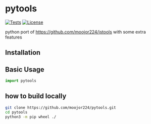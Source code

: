 # pytools

[![Tests](https://github.com/moojor224/pytools/actions/workflows/test.yml/badge.svg)](https://github.com/moojor224/pytools/actions/workflows/test.yml)
[![License](https://img.shields.io/badge/license-Apache%202.0-blue.svg)](https://github.com/moojor224/pytools/blob/main/LICENSE)

python port of https://github.com/moojor224/jstools with some extra features

## Installation

<!-- Install this library using `pip`:
```bash
pip install pytools
``` -->

## Basic Usage

```python
import pytools
```



## how to build locally
```bash
git clone https://github.com/moojor224/pytools.git
cd pytools
python3 -m pip wheel ./
```